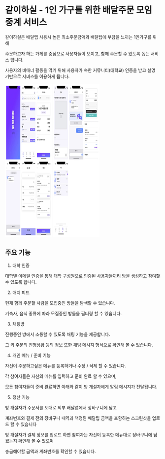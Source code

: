 # 같이하실 - 1인 가구를 위한 배달주문 모임 중계 서비스

같이하실은 배달앱 사용시 높은 최소주문금액과 배달팁에 부담을 느끼는 1인가구를 위해

주문하고자 하는 가게를 중심으로 사용자들이 모이고, 함께 주문할 수 있도록 돕는 서비스 입니다.

사용자의 비매너 활동을 막기 위해 사용자가 속한 커뮤니티(대학교) 인증을 받고 실명 기반으로 서비스를 이용하게 됩니다.

<img src="https://raw.githubusercontent.com/hee000/portfolio/main/images/g_preview_1.jpg" width="30%" height="500"/>
<img src="https://raw.githubusercontent.com/hee000/portfolio/main/images/g_preview_2.jpg" width="30%" height="500"/>

## 주요 기능

1. 대학 인증

대학별 이메일 인증을 통해 대학 구성원으로 인증된 사용자들끼리 방을 생성하고 참여할 수 있도록 합니다.

2. 매치 피드

현재 함께 주문할 사람을 모집중인 방들을 탐색할 수 있습니다.

기숙사, 음식 종류에 따라 모집중인 방들을 필터링 할 수 있습니다.

3. 채팅방

진행중인 방에서 소통할 수 있도록 채팅 기능을 제공합니다.

그 외 주문의 진행상황 등의 정보 또한 채팅 메시지 형식으로 확인해 볼 수 있습니다.

4. 개인 메뉴 / 준비 기능

자신이 주문하고싶은 메뉴를 등록하거나 수정 / 삭제 할 수 있습니다.

각 참여자들은 자신의 메뉴를 입력하고 준비 완료 할 수 있으며,

모든 참여자들이 준비 완료하면 아래와 같이 방 개설자에게 알림 메시지가 전달됩니다.


5. 정산 기능

방 개설자가 주문서를 토대로 외부 배달앱에서 장바구니에 담고

계좌번호와 결제 전의 장바구니 내역과 책정된 배달팁 금액을 포함하는 스크린샷을 업로드 할 수 있습니다


방 개설자가 결제 정보를 업로드 하면 참여자는 자신이 등록한 메뉴대로 장바구니에 담겼는지 확인해 볼 수 있으며

송금해야할 금액과 계좌번호를 확인할 수 있습니다.
